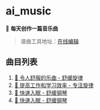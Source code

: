 # ai_music

🎵 **每天创作一篇音乐曲**

> 谱曲工具地址：[在线编辑](https://bbs.moonyueqi.com/abcedit/)

## 曲目列表
1. [🎼 令人舒服的乐曲 - 舒缓旋律](./令人舒服的乐曲-舒缓旋律.mp3)
2. [🎼 提高工作和学习效率 - 专注旋律](./提高工作和学习效率-专注旋律.mp3)
3. [🎼 快速入眠 - 舒缓钢琴](./快速入眠-舒缓钢琴.mp3)
4. [🎼 快速入眠 - 舒缓钢琴](./快速恢复精力-养精蓄锐.mp3)
